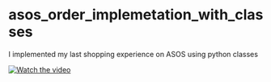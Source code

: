 # asos_order_implemetation_with_classes
I implemented my last shopping experience on ASOS using python classes

[![Watch the video](https://j.gifs.com/ROZ9WR.gif)](https://drive.google.com/file/d/19zeHhhkhNuAFHrm6QiX89gfQ5J4Bhxii/view?usp=sharing)
